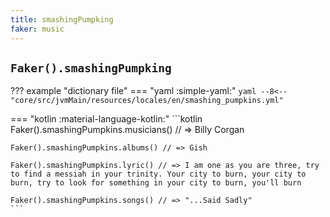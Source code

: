 ```yaml
---
title: smashingPumpking
faker: music
---
```


## `Faker().smashingPumpking`

??? example "dictionary file"
    === "yaml :simple-yaml:"
        ```yaml
        --8<-- "core/src/jvmMain/resources/locales/en/smashing_pumpkins.yml"
        ```

=== "kotlin :material-language-kotlin:"
    ```kotlin
    Faker().smashingPumpkins.musicians() // => Billy Corgan

    Faker().smashingPumpkins.albums() // => Gish

    Faker().smashingPumpkins.lyric() // => I am one as you are three, try to find a messiah in your trinity. Your city to burn, your city to burn, try to look for something in your city to burn, you'll burn

    Faker().smashingPumpkins.songs() // => "...Said Sadly"
    ```
